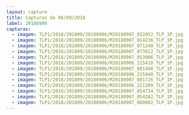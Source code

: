```yaml
---
layout: capture
title: Capturas de 06/09/2018
label: 20180906
capturas:
  - imagem: TLP1/2018/201809/20180906/M20180907_022052_TLP_1P.jpg
  - imagem: TLP1/2018/201809/20180906/M20180907_014236_TLP_1P.jpg
  - imagem: TLP1/2018/201809/20180906/M20180907_071248_TLP_1P.jpg
  - imagem: TLP1/2018/201809/20180906/M20180907_073812_TLP_1P.jpg
  - imagem: TLP1/2018/201809/20180906/M20180907_053006_TLP_1P.jpg
  - imagem: TLP1/2018/201809/20180906/M20180906_215410_TLP_1P.jpg
  - imagem: TLP1/2018/201809/20180906/M20180907_081448_TLP_1P.jpg
  - imagem: TLP1/2018/201809/20180906/M20180906_215840_TLP_1P.jpg
  - imagem: TLP1/2018/201809/20180906/M20180907_081726_TLP_1P.jpg
  - imagem: TLP1/2018/201809/20180906/M20180906_221209_TLP_1P.jpg
  - imagem: TLP1/2018/201809/20180906/M20180907_054734_TLP_1P.jpg
  - imagem: TLP1/2018/201809/20180906/M20180907_054202_TLP_1P.jpg
  - imagem: TLP1/2018/201809/20180906/M20180907_060002_TLP_1P.jpg
---
```

